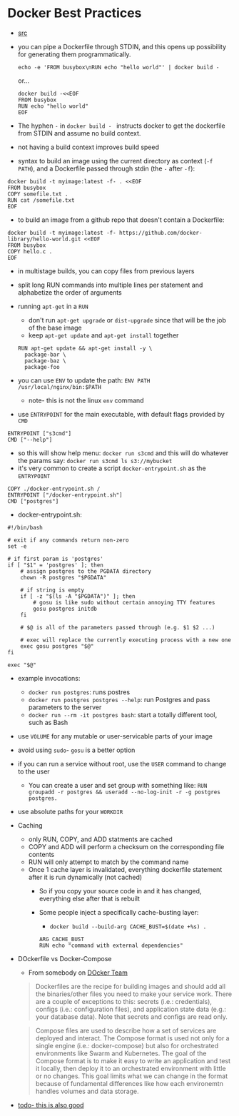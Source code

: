 Docker Best Practices
=================

- [src](https://docs.docker.com/develop/develop-images/dockerfile_best-practices/)
- you can pipe a Dockerfile through STDIN, and this opens up possibility for generating them programmatically.
  
  ```
  echo -e 'FROM busybox\nRUN echo "hello world"' | docker build -
  ```

  or...

  ```
  docker build -<<EOF
  FROM busybox
  RUN echo "hello world"
  EOF
  ```

- The hyphen `-` in  `docker build - ` instructs docker to get the dockerfile from STDIN and assume no build context.
- not having a build context improves build speed
- syntax to build an image using the current directory as context (`-f PATH`), and a Dockerfile passed through stdin (the `-` after `-f`):

```
docker build -t myimage:latest -f- . <<EOF
FROM busybox
COPY somefile.txt .
RUN cat /somefile.txt
EOF
```

- to build an image from a github repo that doesn't contain a Dockerfile:

```
docker build -t myimage:latest -f- https://github.com/docker-library/hello-world.git <<EOF
FROM busybox
COPY hello.c .
EOF
```

- in multistage builds, you can copy files from previous layers
- split long RUN commands into multiple lines per statement and alphabetize the order of arguments
- running `apt-get` in a `RUN`
  - don't run `apt-get upgrade` or `dist-upgrade` since that will be the job of the base image
  - keep `apt-get update` and `apt-get install` together

  ```
  RUN apt-get update && apt-get install -y \
    package-bar \
    package-baz \
    package-foo
  ```

- you can use `ENV` to update the path: `ENV PATH /usr/local/nginx/bin:$PATH`
  - note- this is not the linux `env` command
- use `ENTRYPOINT` for the main executable, with default flags provided by `CMD`

```
ENTRYPOINT ["s3cmd"]
CMD ["--help"]
```

- so this will show help menu: `docker run s3cmd` and this will do whatever the params say: `docker run s3cmd ls s3://mybucket`
- it's very common to create a script `docker-entrypoint.sh` as the `ENTRYPOINT`

```
COPY ./docker-entrypoint.sh /
ENTRYPOINT ["/docker-entrypoint.sh"]
CMD ["postgres"]
```

- docker-entrypoint.sh:
```
#!/bin/bash

# exit if any commands return non-zero
set -e

# if first param is 'postgres'
if [ "$1" = 'postgres' ]; then
    # assign postgres to the PGDATA directory
    chown -R postgres "$PGDATA"

    # if string is empty
    if [ -z "$(ls -A "$PGDATA")" ]; then
        # gosu is like sudo without certain annoying TTY features
        gosu postgres initdb
    fi

    # $@ is all of the parameters passed through (e.g. $1 $2 ...)

    # exec will replace the currently executing process with a new one
    exec gosu postgres "$@"
fi

exec "$@"
```

- example invocations:
  - `docker run postgres`: runs postres
  - `docker run postgres postgres --help`: run Postgres and pass parameters to the server
  - `docker run --rm -it postgres bash`:  start a totally different tool, such as Bash

- use `VOLUME` for any mutable or user-servicable parts of your image
- avoid using `sudo`- `gosu` is a better option
- if you can run a service without root, use the `USER` command to change to the user
  - You can create a user and set group with something like: `RUN groupadd -r postgres && useradd --no-log-init -r -g postgres postgres.`
- use absolute paths for your `WORKDIR`

- Caching
  - only RUN, COPY, and ADD statments are cached
  - COPY and ADD will perform a checksum on the corresponding file contents
  - RUN will only attempt to match by the command name
  - Once 1 cache layer is invalidated, everything dockerfile statement after it is run dynamically (not cached)
    - So if you copy your source code in and it has changed, everything else after that is rebuilt
    - Some people inject a specifically cache-busting layer:
      - `docker build --build-arg CACHE_BUST=$(date +%s) .`
      
      ```(dockerfile)
      ARG CACHE_BUST
      RUN echo "command with external dependencies"
      ```

- DOckerfile vs Docker-Compose
  - From somebody on [DOcker Team](https://github.com/docker/compose/issues/5523)
  > Dockerfiles are the recipe for building images and should add all the binaries/other files you need to make your service work. There are a couple of exceptions to this: secrets (i.e.: credentials), configs (i.e.: configuration files), and application state data (e.g.: your database data). Note that secrets and configs are read only.

  > Compose files are used to describe how a set of services are deployed and interact. The Compose format is used not only for a single engine (i.e.: docker-compose) but also for orchestrated environments like Swarm and Kubernetes. The goal of the Compose format is to make it easy to write an application and test it locally, then deploy it to an orchestrated environment with little or no changes. This goal limits what we can change in the format because of fundamental differences like how each environemtn handles volumes and data storage.



- [todo- this is also good](https://www.digitalocean.com/community/tutorials/naming-docker-containers-3-tips-for-beginners)





